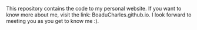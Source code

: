 This repository contains the code to my personal website. If you want to know more about me, visit the link: BoaduCharles.github.io. I look forward to meeting you as you get to know me :). 
